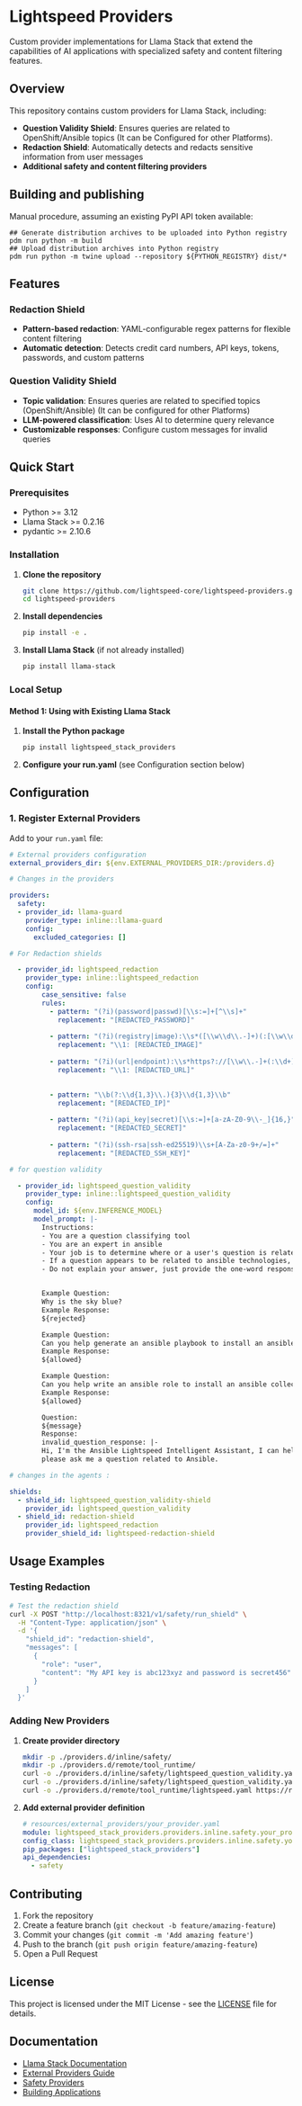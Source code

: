 # Lightspeed Providers

Custom provider implementations for Llama Stack that extend the capabilities of AI applications with specialized safety and content filtering features.

## Overview

This repository contains custom providers for Llama Stack, including:

- **Question Validity Shield**: Ensures queries are related to OpenShift/Ansible topics (It can be Configured for other Platforms).
- **Redaction Shield**: Automatically detects and redacts sensitive information from user messages
- **Additional safety and content filtering providers**

## Building and publishing

Manual procedure, assuming an existing PyPI API token available:

    ## Generate distribution archives to be uploaded into Python registry
    pdm run python -m build
    ## Upload distribution archives into Python registry
    pdm run python -m twine upload --repository ${PYTHON_REGISTRY} dist/*

## Features

###  Redaction Shield
- **Pattern-based redaction**: YAML-configurable regex patterns for flexible content filtering
- **Automatic detection**: Detects credit card numbers, API keys, tokens, passwords, and custom patterns

###  Question Validity Shield
- **Topic validation**: Ensures queries are related to specified topics (OpenShift/Ansible) (It can be configured for other Platforms)
- **LLM-powered classification**: Uses AI to determine query relevance
- **Customizable responses**: Configure custom messages for invalid queries

## Quick Start

### Prerequisites

- Python >= 3.12
- Llama Stack >= 0.2.16
- pydantic >= 2.10.6

### Installation

1. **Clone the repository**
   ```bash
   git clone https://github.com/lightspeed-core/lightspeed-providers.git
   cd lightspeed-providers
   ```

2. **Install dependencies**
   ```bash
   pip install -e .
   ```

3. **Install Llama Stack** (if not already installed)
   ```bash
   pip install llama-stack
   ```

### Local Setup

#### Method 1: Using with Existing Llama Stack

1. **Install the Python package**
   ```bash
   pip install lightspeed_stack_providers
   ```
2. **Configure your run.yaml** (see Configuration section below)

## Configuration 

### 1. Register External Providers

Add to your `run.yaml` file:

```yaml
# External providers configuration
external_providers_dir: ${env.EXTERNAL_PROVIDERS_DIR:/providers.d}

# Changes in the providers

providers:
  safety:
  - provider_id: llama-guard
    provider_type: inline::llama-guard
    config:
      excluded_categories: []

# For Redaction shields

  - provider_id: lightspeed_redaction
    provider_type: inline::lightspeed_redaction
    config:
        case_sensitive: false
        rules:
          - pattern: "(?i)(password|passwd)[\\s:=]+[^\\s]+"
            replacement: "[REDACTED_PASSWORD]"
          
          - pattern: "(?i)(registry|image):\\s*([\\w\\d\\.-]+)(:[\\w\\d\\.-]+)?"
            replacement: "\\1: [REDACTED_IMAGE]"
          
          - pattern: "(?i)(url|endpoint):\\s*https?://[\\w\\.-]+(:\\d+)?(/[\\w\\d\\.-]*)*"
            replacement: "\\1: [REDACTED_URL]"

        
          - pattern: "\\b(?:\\d{1,3}\\.){3}\\d{1,3}\\b"
            replacement: "[REDACTED_IP]"
        
          - pattern: "(?i)(api_key|secret)[\\s:=]+[a-zA-Z0-9\\-_]{16,}"
            replacement: "[REDACTED_SECRET]"
          
          - pattern: "(?i)(ssh-rsa|ssh-ed25519)\\s+[A-Za-z0-9+/=]+"
            replacement: "[REDACTED_SSH_KEY]"

# for question validity 

  - provider_id: lightspeed_question_validity
    provider_type: inline::lightspeed_question_validity
    config:
      model_id: ${env.INFERENCE_MODEL}
      model_prompt: |-
        Instructions:
        - You are a question classifying tool
        - You are an expert in ansible
        - Your job is to determine where or a user's question is related to ansible technologies and to provide a one-word response
        - If a question appears to be related to ansible technologies, answer with the word ${allowed}, otherwise answer with the word ${rejected}
        - Do not explain your answer, just provide the one-word response


        Example Question:
        Why is the sky blue?
        Example Response:
        ${rejected}

        Example Question:
        Can you help generate an ansible playbook to install an ansible collection?
        Example Response:
        ${allowed}

        Example Question:
        Can you help write an ansible role to install an ansible collection?
        Example Response:
        ${allowed}

        Question:
        ${message}
        Response:
        invalid_question_response: |-
        Hi, I'm the Ansible Lightspeed Intelligent Assistant, I can help you with questions about Ansible,
        please ask me a question related to Ansible.

# changes in the agents : 

shields:
  - shield_id: lightspeed_question_validity-shield
    provider_id: lightspeed_question_validity
  - shield_id: redaction-shield
    provider_id: lightspeed_redaction
    provider_shield_id: lightspeed-redaction-shield
```
## Usage Examples

### Testing Redaction

```bash
# Test the redaction shield
curl -X POST "http://localhost:8321/v1/safety/run_shield" \
  -H "Content-Type: application/json" \
  -d '{
    "shield_id": "redaction-shield",
    "messages": [
      {
        "role": "user", 
        "content": "My API key is abc123xyz and password is secret456"
      }
    ]
  }'
```
### Adding New Providers

1. **Create provider directory**
   ```bash
   mkdir -p ./providers.d/inline/safety/
   mkdir -p ./providers.d/remote/tool_runtime/
   curl -o ./providers.d/inline/safety/lightspeed_question_validity.yaml https://raw.githubusercontent.com/lightspeed-core/lightspeed-            providers/refs/heads/main/resources/external_providers/inline/safety/lightspeed_question_validity.yaml
   curl -o ./providers.d/inline/safety/lightspeed_question_validity.yaml https://raw.githubusercontent.com/lightspeed-core/lightspeed-            providers/refs/heads/main/resources/external_providers/inline/safety/lightspeed_redaction.yaml
   curl -o ./providers.d/remote/tool_runtime/lightspeed.yaml https://raw.githubusercontent.com/lightspeed-core/lightspeed-providers/refs/heads/main/resources/external_providers/remote/tool_runtime/lightspeed.yaml
   
   ```
3. **Add external provider definition**
   ```yaml
   # resources/external_providers/your_provider.yaml
   module: lightspeed_stack_providers.providers.inline.safety.your_provider
   config_class: lightspeed_stack_providers.providers.inline.safety.your_provider.config.YourProviderConfig
   pip_packages: ["lightspeed_stack_providers"]
   api_dependencies:
     - safety
   ```
## Contributing

1. Fork the repository
2. Create a feature branch (`git checkout -b feature/amazing-feature`)
3. Commit your changes (`git commit -m 'Add amazing feature'`)
4. Push to the branch (`git push origin feature/amazing-feature`)
5. Open a Pull Request

## License

This project is licensed under the MIT License - see the [LICENSE](LICENSE) file for details.

## Documentation

- [Llama Stack Documentation](https://llama-stack.readthedocs.io/)
- [External Providers Guide](https://llama-stack.readthedocs.io/en/latest/providers/external/external-providers-guide.html)
- [Safety Providers](https://llama-stack.readthedocs.io/en/latest/providers/safety/index.html)
- [Building Applications](https://llama-stack.readthedocs.io/en/latest/building_applications/safety.html)
